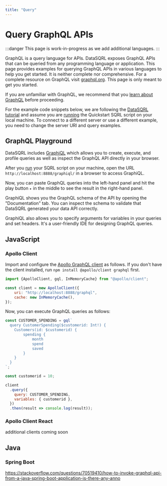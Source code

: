 ```yaml
---
title: "Query"
---
```


# Query GraphQL APIs

:::danger
This page is work-in-progress as we add additional languages. 
:::

GraphQL is a query language for APIs. DataSQRL exposes GraphQL APIs that can be queried from any programming language or application. This page provides examples for querying GraphQL APIs in various languages to help you get started. It is neither complete nor comprehensive. For a complete resource on GraphQL visit [graphql.org](https://graphql.org). This page is only meant to get you started.

If you are unfamiliar with GraphQL, we recommend that you [learn about GraphQL](https://graphql.org/learn/) before proceeding.

For the example code snippets below, we are following the [DataSQRL tutorial](/docs/getting-started/intro/overview) and assume you are [running](/docs/getting-started/intro/overview#run) the Quickstart SQRL script on your local machine. To connect to a different server or use a different example, you need to change the server URI and query examples.

## GraphQL Playground

DataSQRL includes [GraphiQL](https://github.com/graphql/graphiql) which allows you to create, execute, and profile queries as well as inspect the GraphQL API directly in your browser.

After you [run](../../../operations/command#run) your SQRL script on your machine, open the URL `http://localhost:8888/graphiql/` in a browser to access GraphiQL.

Now, you can paste GraphQL queries into the left-hand panel and hit the play button `▸` in the middle to see the result in the right-hand panel.

GraphiQL shows you the GraphQL schema of the API by opening the "Documentation" tab. You can inspect the schema to validate that DataSQRL generated your data API correctly.

GraphiQL also allows you to specify arguments for variables in your queries and set headers. It's a user-friendly IDE for designing GraphQL queries.

## JavaScript

### Apollo Client

Import and configure the [Apollo GraphQL client](https://www.apollographql.com/docs/react/) as follows.
If you don't have the client installed, run `npm install @apollo/client graphql` first.

```js title="index.js"
import {ApolloClient, gql, InMemoryCache} from "@apollo/client";

const client = new ApolloClient({
    uri: "http://localhost:8888/graphql",
    cache: new InMemoryCache(),
});
```

Now, you can execute GraphQL queries as follows:

```js
const CUSTOMER_SPENDING = gql`
  query CustomerSpending($customerid: Int!) {
    Customers(id: $customerid) {  
        spending {
            month
            spend
            saved
        }
    }
  }
`;

const customerid = 10;

client
  .query({
    query: CUSTOMER_SPENDING,
    variables: { customerid },
  })
  .then(result => console.log(result));
```

### Apollo Client React

additional clients coming soon

## Java

### Spring Boot

https://stackoverflow.com/questions/70519410/how-to-invoke-graphql-api-from-a-java-spring-boot-application-is-there-any-anno
